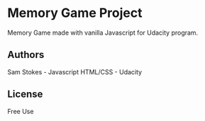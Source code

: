 # Memory Game Project
Memory Game made with vanilla Javascript for Udacity program. 

## Authors
Sam Stokes - Javascript
HTML/CSS - Udacity

## License
Free Use



